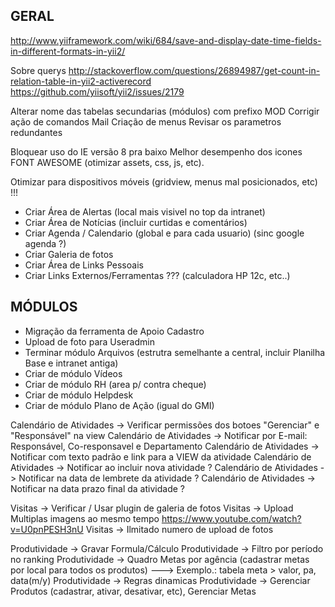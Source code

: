GERAL
--------------------

http://www.yiiframework.com/wiki/684/save-and-display-date-time-fields-in-different-formats-in-yii2/

Sobre querys
http://stackoverflow.com/questions/26894987/get-count-in-relation-table-in-yii2-activerecord
https://github.com/yiisoft/yii2/issues/2179

Alterar nome das tabelas secundarias (módulos) com prefixo MOD
Corrigir ação de comandos Mail
Criação de menus
Revisar os parametros redundantes

Bloquear uso do IE versão 8 pra baixo
Melhor desempenho dos icones FONT AWESOME (otimizar assets, css, js, etc).

Otimizar para dispositivos móveis (gridview, menus mal posicionados, etc) !!!

- Criar Área de Alertas (local mais visivel no top da intranet)
- Criar Área de Notícias (incluir curtidas e comentários)
- Criar Agenda / Calendario (global e para cada usuario) (sinc google agenda ?)
- Criar Galeria de fotos
- Criar Área de Links Pessoais
- Criar Links Externos/Ferramentas ??? (calculadora HP 12c, etc..)

MÓDULOS
--------------------
- Migração da ferramenta de Apoio Cadastro
- Upload de foto para Useradmin
- Terminar módulo Arquivos (estrutra semelhante a central, incluir Planilha Base e intranet antiga)
- Criar de módulo Vídeos
- Criar de módulo RH (area p/ contra cheque)
- Criar de módulo Helpdesk
- Criar de módulo Plano de Ação (igual do GMI) 

Calendário de Atividades -> Verificar permissões dos botoes "Gerenciar" e "Responsável" na view
Calendário de Atividades -> Notificar por E-mail: Responsável, Co-responsavel e Departamento
Calendário de Atividades -> Notificar com texto padrão e link para a VIEW da atividade
Calendário de Atividades -> Notificar ao incluir nova atividade ?
Calendário de Atividades -> Notificar na data de lembrete da atividade ?
Calendário de Atividades -> Notificar na data prazo final da atividade ?

Visitas -> Verificar / Usar plugin de galeria de fotos
Visitas -> Upload Multiplas imagens ao mesmo tempo
https://www.youtube.com/watch?v=U0pnPESH3nU
Visitas -> Ilmitado numero de upload de fotos

Produtividade -> Gravar Formula/Cálculo
Produtividade -> Filtro por período no ranking
Produtividade -> Quadro Metas por agência (cadastrar metas por local para todos os produtos)
  ---> Exemplo.: tabela meta > valor, pa, data(m/y)
Produtividade -> Regras dinamicas
Produtividade -> Gerenciar Produtos (cadastrar, ativar, desativar, etc), Gerenciar Metas
